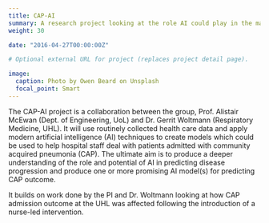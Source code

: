 ```yaml
---
title: CAP-AI
summary: A research project looking at the role AI could play in the management of pneumonia patients.   
weight: 30

date: "2016-04-27T00:00:00Z"

# Optional external URL for project (replaces project detail page).

image:
  caption: Photo by Owen Beard on Unsplash
  focal_point: Smart
---
```


The CAP-AI project is a collaboration between the group, Prof. Alistair McEwan (Dept. of Engineering, UoL) and Dr. Gerrit Woltmann (Respiratory Medicine, UHL). It will use routinely collected health care data and apply modern artificial intelligence (AI) techniques to create models which could be used to help hospital staff deal with patients admitted with community acquired pneumonia (CAP). The ultimate aim is to produce a deeper understanding of the role and potential of AI in predicting disease progression and produce one or more promising AI model(s) for predicting CAP outcome.

It builds on work done by the PI and Dr. Woltmann looking at how CAP admission outcome at the UHL was affected following the introduction of a nurse-led intervention. 

